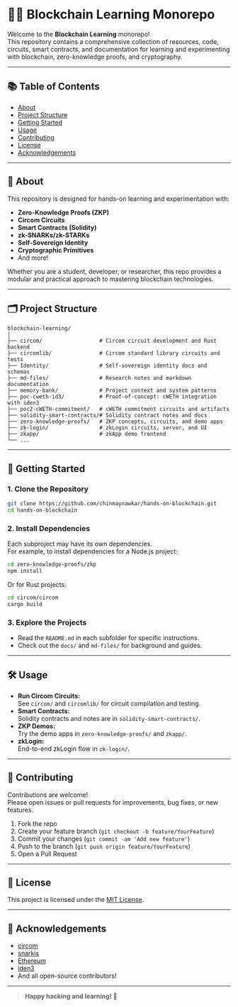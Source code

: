 # 🧑‍💻 Blockchain Learning Monorepo

Welcome to the **Blockchain Learning** monorepo!  
This repository contains a comprehensive collection of resources, code, circuits, smart contracts, and documentation for learning and experimenting with blockchain, zero-knowledge proofs, and cryptography.

---

## 📚 Table of Contents

- [About](#about)
- [Project Structure](#project-structure)
- [Getting Started](#getting-started)
- [Usage](#usage)
- [Contributing](#contributing)
- [License](#license)
- [Acknowledgements](#acknowledgements)

---

## 📝 About

This repository is designed for hands-on learning and experimentation with:

- **Zero-Knowledge Proofs (ZKP)**
- **Circom Circuits**
- **Smart Contracts (Solidity)**
- **zk-SNARKs/zk-STARKs**
- **Self-Sovereign Identity**
- **Cryptographic Primitives**
- And more!

Whether you are a student, developer, or researcher, this repo provides a modular and practical approach to mastering blockchain technologies.

---

## 🗂️ Project Structure

```plaintext
blockchain-learning/
│
├── circom/                  # Circom circuit development and Rust backend
├── circomlib/               # Circom standard library circuits and tests
├── Identity/                # Self-sovereign identity docs and schemas
├── md-files/                # Research notes and markdown documentation
├── memory-bank/             # Project context and system patterns
├── poc-cweth-id3/           # Proof-of-concept: cWETH integration with iden3
├── poc2-cWETH-commitment/   # cWETH commitment circuits and artifacts
├── solidity-smart-contracts/# Solidity contract notes and docs
├── zero-knowledge-proofs/   # ZKP concepts, circuits, and demo apps
├── zk-login/                # zkLogin circuits, server, and UI
├── zkapp/                   # zkApp demo frontend
└── ...
```

---

## 🚀 Getting Started

### 1. **Clone the Repository**

```sh
git clone https://github.com/chinmaynawkar/hands-on-blockchain.git
cd hands-on-blockchain
```

### 2. **Install Dependencies**

Each subproject may have its own dependencies.  
For example, to install dependencies for a Node.js project:

```sh
cd zero-knowledge-proofs/zkp
npm install
```

Or for Rust projects:

```sh
cd circom/circom
cargo build
```

### 3. **Explore the Projects**

- Read the `README.md` in each subfolder for specific instructions.
- Check out the `docs/` and `md-files/` for background and guides.

---

## 🛠️ Usage

- **Run Circom Circuits:**  
  See `circom/` and `circomlib/` for circuit compilation and testing.
- **Smart Contracts:**  
  Solidity contracts and notes are in `solidity-smart-contracts/`.
- **ZKP Demos:**  
  Try the demo apps in `zero-knowledge-proofs/` and `zkapp/`.
- **zkLogin:**  
  End-to-end zkLogin flow in `zk-login/`.

---

## 🤝 Contributing

Contributions are welcome!  
Please open issues or pull requests for improvements, bug fixes, or new features.

1. Fork the repo
2. Create your feature branch (`git checkout -b feature/YourFeature`)
3. Commit your changes (`git commit -am 'Add new feature'`)
4. Push to the branch (`git push origin feature/YourFeature`)
5. Open a Pull Request

---

## 📄 License

This project is licensed under the [MIT License](LICENSE).

---

## 🙏 Acknowledgements

- [circom](https://github.com/iden3/circom)
- [snarkjs](https://github.com/iden3/snarkjs)
- [Ethereum](https://ethereum.org/)
- [iden3](https://iden3.io/)
- And all open-source contributors!

---

> **Happy hacking and learning! 🚀**
